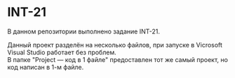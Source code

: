 # INT-21
 
В данном репозитории выполнено задание INT-21.

Данный проект разделён на несколько файлов, при запуске в Vicrosoft Visual Studio работает без проблем.\
В папке "Project — код в 1 файле" предоставлен тот же самый проект, но код написан в 1-м файле.
